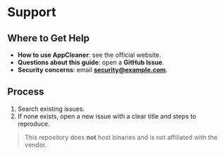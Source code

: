 # Support

## Where to Get Help
- **How to use AppCleaner**: see the official website.
- **Questions about this guide**: open a **GitHub Issue**.
- **Security concerns**: email **security@example.com**.

## Process
1. Search existing issues.
2. If none exists, open a new issue with a clear title and steps to reproduce.

> This repository does **not** host binaries and is not affiliated with the vendor.
